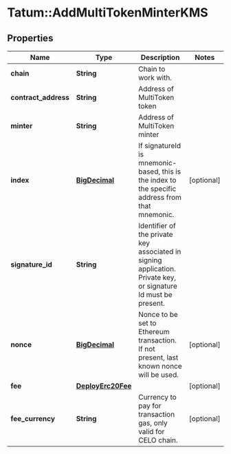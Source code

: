 # Tatum::AddMultiTokenMinterKMS

## Properties
Name | Type | Description | Notes
------------ | ------------- | ------------- | -------------
**chain** | **String** | Chain to work with. | 
**contract_address** | **String** | Address of MultiToken token | 
**minter** | **String** | Address of MultiToken minter | 
**index** | [**BigDecimal**](BigDecimal.md) | If signatureId is mnemonic-based, this is the index to the specific address from that mnemonic. | [optional] 
**signature_id** | **String** | Identifier of the private key associated in signing application. Private key, or signature Id must be present. | 
**nonce** | [**BigDecimal**](BigDecimal.md) | Nonce to be set to Ethereum transaction. If not present, last known nonce will be used. | [optional] 
**fee** | [**DeployErc20Fee**](DeployErc20Fee.md) |  | [optional] 
**fee_currency** | **String** | Currency to pay for transaction gas, only valid for CELO chain. | [optional] 

